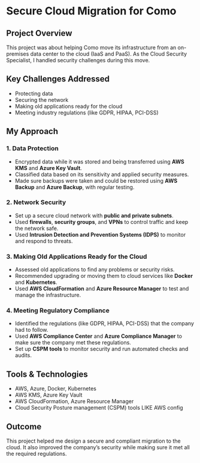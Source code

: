 # Secure Cloud Migration for Como

## Project Overview
This project was about helping Como move its infrastructure from an on-premises data center to the cloud (IaaS and PaaS). As the Cloud Security Specialist, I handled security challenges during this move.

## Key Challenges Addressed
- Protecting data
- Securing the network
- Making old applications ready for the cloud
- Meeting industry regulations (like GDPR, HIPAA, PCI-DSS)

## My Approach

### 1. Data Protection
- Encrypted data while it was stored and being transferred using **AWS KMS** and **Azure Key Vault**.
- Classified data based on its sensitivity and applied security measures.
- Made sure backups were taken and could be restored using **AWS Backup** and **Azure Backup**, with regular testing.

### 2. Network Security
- Set up a secure cloud network with **public and private subnets**.
- Used **firewalls**, **security groups**, and **VPNs** to control traffic and keep the network safe.
- Used **Intrusion Detection and Prevention Systems (IDPS)** to monitor and respond to threats.

### 3. Making Old Applications Ready for the Cloud
- Assessed old applications to find any problems or security risks.
- Recommended upgrading or moving them to cloud services like **Docker** and **Kubernetes**.
- Used **AWS CloudFormation** and **Azure Resource Manager** to test and manage the infrastructure.

### 4. Meeting Regulatory Compliance
- Identified the regulations (like GDPR, HIPAA, PCI-DSS) that the company had to follow.
- Used **AWS Compliance Center** and **Azure Compliance Manager** to make sure the company met these regulations.
- Set up **CSPM tools** to monitor security and run automated checks and audits.

## Tools & Technologies
- AWS, Azure, Docker, Kubernetes
- AWS KMS, Azure Key Vault
- AWS CloudFormation, Azure Resource Manager
- Cloud Security Posture management (CSPM) tools LIKE AWS config 

## Outcome
This project helped me design a secure and compliant migration to the cloud. It also improved the company’s security while making sure it met all the required regulations.
